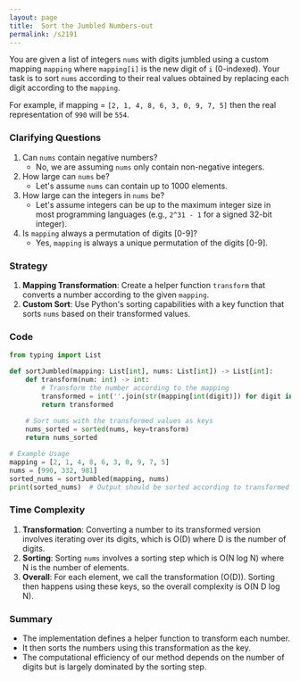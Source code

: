 ```yaml
---
layout: page
title:  Sort the Jumbled Numbers-out
permalink: /s2191
---
```

You are given a list of integers `nums` with digits jumbled using a custom mapping `mapping` where `mapping[i]` is the new digit of `i` (0-indexed). Your task is to sort `nums` according to their real values obtained by replacing each digit according to the `mapping`.

For example, if mapping = `[2, 1, 4, 8, 6, 3, 0, 9, 7, 5]` then the real representation of `990` will be `554`.

### Clarifying Questions
1. Can `nums` contain negative numbers?
   - No, we are assuming `nums` only contain non-negative integers.
2. How large can `nums` be?
   - Let's assume `nums` can contain up to 1000 elements.
3. How large can the integers in `nums` be?
   - Let's assume integers can be up to the maximum integer size in most programming languages (e.g., `2^31 - 1` for a signed 32-bit integer).
4. Is `mapping` always a permutation of digits [0-9]?
   - Yes, `mapping` is always a unique permutation of the digits [0-9].

### Strategy
1. **Mapping Transformation**: Create a helper function `transform` that converts a number according to the given `mapping`.
2. **Custom Sort**: Use Python's sorting capabilities with a key function that sorts `nums` based on their transformed values.

### Code
```python
from typing import List

def sortJumbled(mapping: List[int], nums: List[int]) -> List[int]:
    def transform(num: int) -> int:
        # Transform the number according to the mapping
        transformed = int(''.join(str(mapping[int(digit)]) for digit in str(num)))
        return transformed
    
    # Sort nums with the transformed values as keys
    nums_sorted = sorted(nums, key=transform)
    return nums_sorted

# Example Usage
mapping = [2, 1, 4, 8, 6, 3, 0, 9, 7, 5]
nums = [990, 332, 981]
sorted_nums = sortJumbled(mapping, nums)
print(sorted_nums)  # Output should be sorted according to transformed values
```

### Time Complexity
1. **Transformation**: Converting a number to its transformed version involves iterating over its digits, which is O(D) where D is the number of digits.
2. **Sorting**: Sorting `nums` involves a sorting step which is O(N log N) where N is the number of elements.
3. **Overall**: For each element, we call the transformation (O(D)). Sorting then happens using these keys, so the overall complexity is O(N D log N).

### Summary
- The implementation defines a helper function to transform each number.
- It then sorts the numbers using this transformation as the key.
- The computational efficiency of our method depends on the number of digits but is largely dominated by the sorting step.